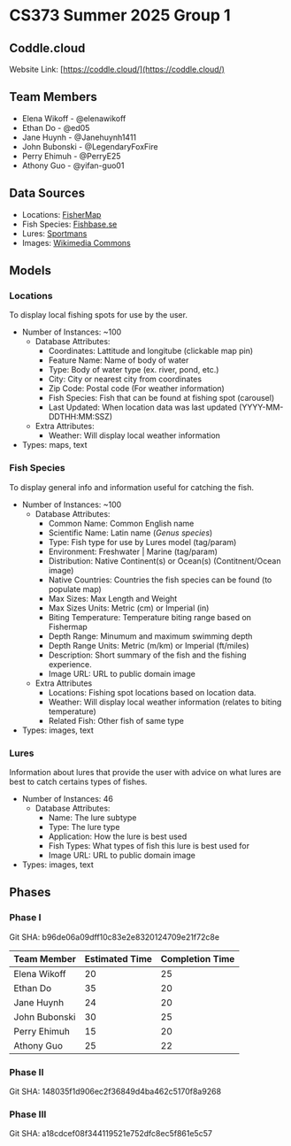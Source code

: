 # CS373 Summer 2025 Group 1

## Coddle.cloud

Website Link: [https://coddle.cloud/](https://coddle.cloud/)

## Team Members

- Elena Wikoff - @elenawikoff
- Ethan Do - @ed05
- Jane Huynh - @Janehuynh1411
- John Bubonski - @LegendaryFoxFire
- Perry Ehimuh - @PerryE25
- Athony Guo - @yifan-guo01

## Data Sources

- Locations: [FisherMap](https://usa.fishermap.org/)
- Fish Species: [Fishbase.se](https://www.fishbase.se/)
- Lures: [Sportmans](https://www.sportsmans.com/fishing-lures-types-chart?srsltid=AfmBOop3qHaJLkBmOtjPyIz_Nwze7VUmGilTGrGJznWbqH300ToSxvr8)
- Images: [Wikimedia Commons](https://commons.wikimedia.org/wiki/Main_Page)

## Models

### Locations

To display local fishing spots for use by the user.

- Number of Instances: ~100
    - Database Attributes:
        - Coordinates: Lattitude and longitube (clickable map pin)
        - Feature Name: Name of body of water
        - Type: Body of water type (ex. river, pond, etc.)
        - City: City or nearest city from coordinates
        - Zip Code: Postal code (For weather information)
        - Fish Species: Fish that can be found at fishing spot (carousel)
        - Last Updated: When location data was last updated (YYYY-MM-DDTHH:MM:SSZ)
    - Extra Attributes:
        - Weather: Will display local weather information
- Types: maps, text

### Fish Species

To display general info and information useful for catching the fish.

- Number of Instances: ~100
    - Database Attributes:
        - Common Name: Common English name
        - Scientific Name: Latin name (<em>Genus species</em>)
        - Type: Fish type for use by Lures model (tag/param)
        - Environment: Freshwater | Marine (tag/param)
        - Distribution: Native Continent(s) or Ocean(s) (Contitnent/Ocean image)
        - Native Countries: Countries the fish species can be found (to populate map)
        - Max Sizes: Max Length and Weight
        - Max Sizes Units: Metric (cm) or Imperial (in)
        - Biting Temperature: Temperature biting range based on Fishermap
        - Depth Range: Minumum and maximum swimming depth
        - Depth Range Units: Metric (m/km) or Imperial (ft/miles)
        - Description: Short summary of the fish and the fishing experience.
        - Image URL: URL to public domain image
    - Extra Attributes
        - Locations: Fishing spot locations based on location data.
        - Weather: Will display local weather information (relates to biting temperature)
        - Related Fish: Other fish of same type
- Types: images, text

### Lures

Information about lures that provide the user with advice on what lures are best to catch certains types of fishes.

- Number of Instances: 46
    - Database Attributes:
        - Name: The lure subtype
        - Type: The lure type
        - Application: How the lure is best used
        - Fish Types: What types of fish this lure is best used for
        - Image URL: URL to public domain image
- Types: images, text

## Phases

### Phase I

Git SHA: b96de06a09dff10c83e2e8320124709e21f72c8e

|  Team Member  | Estimated Time | Completion Time |
| ------------- | -------------- | --------------- |
| Elena Wikoff  |       20       |        25       |
| Ethan Do      |       35       |        20       |
| Jane Huynh    |       24       |        20       |
| John Bubonski |       30       |        25       |
| Perry Ehimuh  |       15       |        20       |
| Athony Guo    |       25       |        22       |

### Phase II

Git SHA: 148035f1d906ec2f36849d4ba462c5170f8a9268

### Phase III

Git SHA: a18cdcef08f344119521e752dfc8ec5f861e5c57